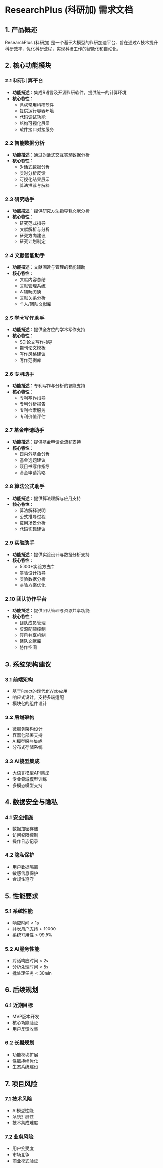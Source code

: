 # ResearchPlus (科研加) 需求文档

## 1. 产品概述

ResearchPlus (科研加) 是一个基于大模型的科研加速平台，旨在通过AI技术提升科研效率，优化科研流程，实现科研工作的智能化和自动化。

## 2. 核心功能模块

### 2.1 科研计算平台
- **功能描述**：集成R语言及开源科研软件，提供统一的计算环境
- **核心特性**：
  - 集成常用科研软件
  - 提供运行容器环境
  - 代码调试功能
  - 结构可视化展示
  - 软件接口对接服务

### 2.2 智能数据分析
- **功能描述**：通过对话式交互实现数据分析
- **核心特性**：
  - 对话式数据分析
  - 实时分析反馈
  - 可视化结果展示
  - 算法推荐与解释

### 2.3 研究助手
- **功能描述**：提供研究方法指导和文献分析
- **核心特性**：
  - 研究范式指导
  - 文献解析与分析
  - 研究方向建议
  - 研究计划制定

### 2.4 文献智能助手
- **功能描述**：文献阅读与管理的智能辅助
- **核心特性**：
  - 文献内容总结
  - 文献管理系统
  - AI辅助阅读
  - 文献关系分析
  - 个人/团队文献库

### 2.5 学术写作助手
- **功能描述**：提供全方位的学术写作支持
- **核心特性**：
  - SCI论文写作指导
  - 期刊论文模板
  - 写作风格建议
  - 写作范例库

### 2.6 专利助手
- **功能描述**：专利写作与分析的智能支持
- **核心特性**：
  - 专利写作指导
  - 专利分析报告
  - 专利检索服务
  - 专利价值评估

### 2.7 基金申请助手
- **功能描述**：提供基金申请全流程支持
- **核心特性**：
  - 国内外基金分析
  - 基金选题建议
  - 项目书写作指导
  - 基金申请策略

### 2.8 算法公式助手
- **功能描述**：提供算法理解与应用支持
- **核心特性**：
  - 算法解释说明
  - 公式推导过程
  - 应用场景分析
  - 代码实现建议

### 2.9 实验助手
- **功能描述**：提供实验设计与数据分析支持
- **核心特性**：
  - 5000+实验方法库
  - 实验设计指导
  - 实验数据分析
  - 实验方案优化

### 2.10 团队协作平台
- **功能描述**：提供团队管理与资源共享功能
- **核心特性**：
  - 团队成员管理
  - 资源配额控制
  - 项目共享机制
  - 团队文献库
  - 协作空间



## 3. 系统架构建议

### 3.1 前端架构
- 基于React的现代化Web应用
- 响应式设计，支持多端适配
- 模块化的组件设计

### 3.2 后端架构
- 微服务架构设计
- 容器化部署支持
- AI模型服务集成
- 分布式存储系统

### 3.3 AI模型集成
- 大语言模型API集成
- 专业领域模型训练
- 多模态模型支持

## 4. 数据安全与隐私

### 4.1 安全措施
- 数据加密存储
- 访问权限控制
- 操作日志记录

### 4.2 隐私保护
- 用户数据隔离
- 敏感信息保护
- 合规性遵守

## 5. 性能要求

### 5.1 系统性能
- 响应时间 < 1s
- 并发用户支持 > 10000
- 系统可用性 > 99.9%

### 5.2 AI服务性能
- 对话响应时间 < 2s
- 分析处理时间 < 5s
- 批处理任务 < 30min

## 6. 后续规划

### 6.1 近期目标
- MVP版本开发
- 核心功能验证
- 用户反馈收集

### 6.2 长期规划
- 功能模块扩展
- 性能持续优化
- 生态系统建设

## 7. 项目风险

### 7.1 技术风险
- AI模型性能
- 系统扩展性
- 技术集成难度

### 7.2 业务风险
- 用户接受度
- 市场竞争
- 商业模式验证